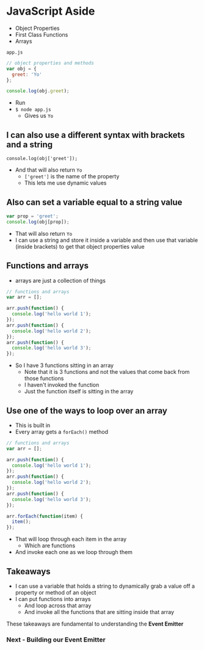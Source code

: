 # JavaScript Aside
* Object Properties
* First Class Functions
* Arrays

`app.js`

```js
// object properties and methods
var obj = {
  greet: 'Yo'
};

console.log(obj.greet);
```

* Run
* `$ node app.js`
    - Gives us `Yo`

## I can also use a different syntax with brackets and a string
`console.log(obj['greet']);`

* And that will also return `Yo`
    - `['greet']` is the name of the property
    - This lets me use dynamic values

## Also can set a variable equal to a string value
```js
var prop = 'greet';
console.log(obj[prop]);
```

* That will also return `Yo`
* I can use a string and store it inside a variable and then use that variable (inside brackets) to get that object properties value

## Functions and arrays
* arrays are just a collection of things

```js
// functions and arrays
var arr = [];

arr.push(function() {
  console.log('hello world 1');
});
arr.push(function() {
  console.log('hello world 2');
});
arr.push(function() {
  console.log('hello world 3');
});
```

* So I have 3 functions sitting in an array
    - Note that it is 3 functions and not the values that come back from those functions
    - I haven't invoked the function
    - Just the function itself is sitting in the array

## Use one of the ways to loop over an array
* This is built in
* Every array gets a `forEach()` method

```js
// functions and arrays
var arr = [];

arr.push(function() {
  console.log('hello world 1');
});
arr.push(function() {
  console.log('hello world 2');
});
arr.push(function() {
  console.log('hello world 3');
});

arr.forEach(function(item) {
  item();
});
```

* That will loop through each item in the array
    - Which are functions
* And invoke each one as we loop through them

## Takeaways
* I can use a variable that holds a string to dynamically grab a value off a property or method of an object
* I can put functions into arrays
    - And loop across that array
    - And invoke all the functions that are sitting inside that array

These takeaways are fundamental to understanding the **Event Emitter**

### Next - Building our Event Emitter 
